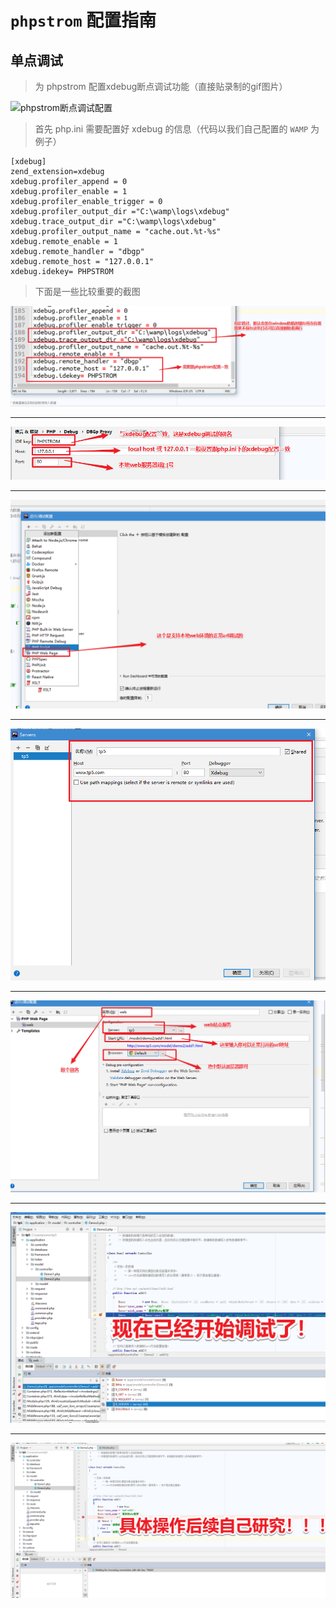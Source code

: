 # `phpstrom` 配置指南

## 单点调试

> 为 phpstrom 配置xdebug断点调试功能（直接贴录制的gif图片）

![phpstrom断点调试配置](./phpstrom-xdebug/phpstrom断点调试配置.gif)

> 首先 php.ini 需要配置好 xdebug 的信息（代码以我们自己配置的 `WAMP` 为例子）

```shell
[xdebug]
zend_extension=xdebug
xdebug.profiler_append = 0
xdebug.profiler_enable = 1
xdebug.profiler_enable_trigger = 0
xdebug.profiler_output_dir ="C:\wamp\logs\xdebug"
xdebug.trace_output_dir ="C:\wamp\logs\xdebug"
xdebug.profiler_output_name = "cache.out.%t-%s"
xdebug.remote_enable = 1
xdebug.remote_handler = "dbgp"
xdebug.remote_host = "127.0.0.1"
xdebug.idekey= PHPSTROM
```

> 下面是一些比较重要的截图

![php配置文件](./phpstrom-xdebug/php配置文件.png)

--------------------------------------------------------------------------------

![调试别名](./phpstrom-xdebug/调试别名.png)

--------------------------------------------------------------------------------

![url调试程序](./phpstrom-xdebug/url调试程序.png)

--------------------------------------------------------------------------------

![配置服务站点](./phpstrom-xdebug/配置服务站点.png)

--------------------------------------------------------------------------------

![建立调试的url](./phpstrom-xdebug/建立调试的url.png)

--------------------------------------------------------------------------------

![开始调试](./phpstrom-xdebug/开始调试.png)

--------------------------------------------------------------------------------

![继续研究](./phpstrom-xdebug/继续研究.png)
